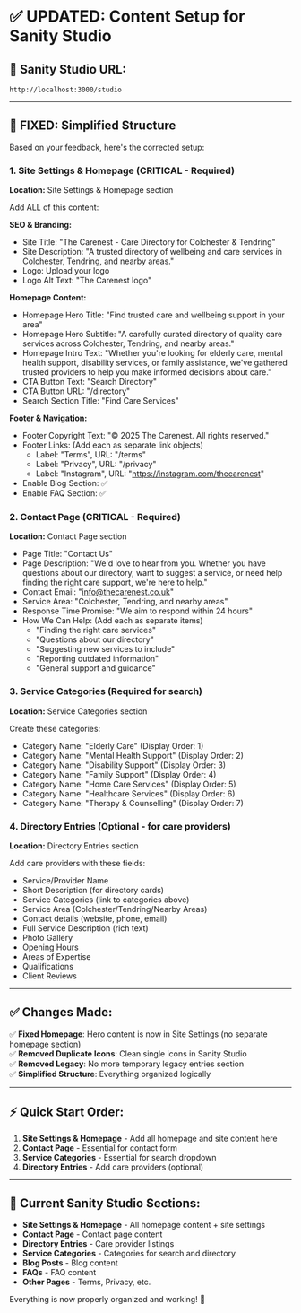# ✅ UPDATED: Content Setup for Sanity Studio

## 📍 **Sanity Studio URL:**

`http://localhost:3000/studio`

---

## 🚀 **FIXED: Simplified Structure**

Based on your feedback, here's the corrected setup:

### 1. **Site Settings & Homepage** (CRITICAL - Required)

**Location:** Site Settings & Homepage section

Add ALL of this content:

**SEO & Branding:**

- Site Title: "The Carenest - Care Directory for Colchester & Tendring"
- Site Description: "A trusted directory of wellbeing and care services in Colchester, Tendring, and nearby areas."
- Logo: Upload your logo
- Logo Alt Text: "The Carenest logo"

**Homepage Content:**

- Homepage Hero Title: "Find trusted care and wellbeing support in your area"
- Homepage Hero Subtitle: "A carefully curated directory of quality care services across Colchester, Tendring, and nearby areas."
- Homepage Intro Text: "Whether you're looking for elderly care, mental health support, disability services, or family assistance, we've gathered trusted providers to help you make informed decisions about care."
- CTA Button Text: "Search Directory"
- CTA Button URL: "/directory"
- Search Section Title: "Find Care Services"

**Footer & Navigation:**

- Footer Copyright Text: "© 2025 The Carenest. All rights reserved."
- Footer Links: (Add each as separate link objects)
  - Label: "Terms", URL: "/terms"
  - Label: "Privacy", URL: "/privacy"
  - Label: "Instagram", URL: "https://instagram.com/thecarenest"
- Enable Blog Section: ✅
- Enable FAQ Section: ✅

### 2. **Contact Page** (CRITICAL - Required)

**Location:** Contact Page section

- Page Title: "Contact Us"
- Page Description: "We'd love to hear from you. Whether you have questions about our directory, want to suggest a service, or need help finding the right care support, we're here to help."
- Contact Email: "info@thecarenest.co.uk"
- Service Area: "Colchester, Tendring, and nearby areas"
- Response Time Promise: "We aim to respond within 24 hours"
- How We Can Help: (Add each as separate items)
  - "Finding the right care services"
  - "Questions about our directory"
  - "Suggesting new services to include"
  - "Reporting outdated information"
  - "General support and guidance"

### 3. **Service Categories** (Required for search)

**Location:** Service Categories section

Create these categories:

- Category Name: "Elderly Care" (Display Order: 1)
- Category Name: "Mental Health Support" (Display Order: 2)
- Category Name: "Disability Support" (Display Order: 3)
- Category Name: "Family Support" (Display Order: 4)
- Category Name: "Home Care Services" (Display Order: 5)
- Category Name: "Healthcare Services" (Display Order: 6)
- Category Name: "Therapy & Counselling" (Display Order: 7)

### 4. **Directory Entries** (Optional - for care providers)

**Location:** Directory Entries section

Add care providers with these fields:

- Service/Provider Name
- Short Description (for directory cards)
- Service Categories (link to categories above)
- Service Area (Colchester/Tendring/Nearby Areas)
- Contact details (website, phone, email)
- Full Service Description (rich text)
- Photo Gallery
- Opening Hours
- Areas of Expertise
- Qualifications
- Client Reviews

---

## ✅ **Changes Made:**

✅ **Fixed Homepage**: Hero content is now in Site Settings (no separate homepage section)  
✅ **Removed Duplicate Icons**: Clean single icons in Sanity Studio  
✅ **Removed Legacy**: No more temporary legacy entries section  
✅ **Simplified Structure**: Everything organized logically

---

## ⚡ **Quick Start Order:**

1. **Site Settings & Homepage** - Add all homepage and site content here
2. **Contact Page** - Essential for contact form
3. **Service Categories** - Essential for search dropdown
4. **Directory Entries** - Add care providers (optional)

---

## 🎯 **Current Sanity Studio Sections:**

- **Site Settings & Homepage** - All homepage content + site settings
- **Contact Page** - Contact page content
- **Directory Entries** - Care provider listings
- **Service Categories** - Categories for search and directory
- **Blog Posts** - Blog content
- **FAQs** - FAQ content
- **Other Pages** - Terms, Privacy, etc.

Everything is now properly organized and working! 🚀
